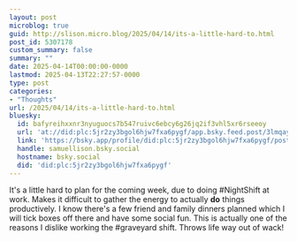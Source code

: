 ```yaml
---
layout: post
microblog: true
guid: http://slison.micro.blog/2025/04/14/its-a-little-hard-to.html
post_id: 5307178
custom_summary: false
summary: ""
date: 2025-04-14T00:00:00-0000
lastmod: 2025-04-13T22:27:57-0000
type: post
categories:
- "Thoughts"
url: /2025/04/14/its-a-little-hard-to.html
bluesky:
  id: bafyreihxxnr3nyuguocs7b547ruivc6ebcy6g26jq2if3vhl5xr6rseeoy
  url: 'at://did:plc:5jr2zy3bgol6hjw7fxa6pygf/app.bsky.feed.post/3lmqaylr76r2o'
  link: 'https://bsky.app/profile/did:plc:5jr2zy3bgol6hjw7fxa6pygf/post/3lmqaylr76r2o'
  handle: samuellison.bsky.social
  hostname: bsky.social
  did: 'did:plc:5jr2zy3bgol6hjw7fxa6pygf'
---
```


It's a little hard to plan for the coming week, due to doing #NightShift at work. Makes it difficult to gather the energy to actually **do** things productively. I know there's a few friend and family dinners planned which I will tick boxes off there and have some social fun. This is actually one of the reasons I dislike working the #graveyard shift. Throws life way out of wack!
